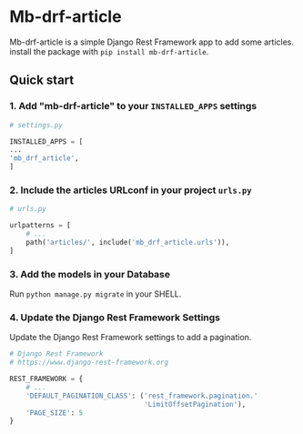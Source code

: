 # Mb-drf-article

Mb-drf-article is a simple Django Rest Framework app to add some articles.  
install the package with `pip install mb-drf-article`.

## Quick start

### 1. Add "mb-drf-article" to your `INSTALLED_APPS` settings

```python
# settings.py

INSTALLED_APPS = [
...
'mb_drf_article',
]
```

### 2. Include the articles URLconf in your project `urls.py`

```python
# urls.py

urlpatterns = [
    # ...
    path('articles/', include('mb_drf_article.urls')),
]
```

### 3. Add the models in your Database

Run `python manage.py migrate` in your SHELL.

### 4. Update the Django Rest Framework Settings

Update the Django Rest Framework settings to add a pagination.

```python
# Django Rest Framework
# https://www.django-rest-framework.org

REST_FRAMEWORK = {
    # ...
    'DEFAULT_PAGINATION_CLASS': ('rest_framework.pagination.'
                                 'LimitOffsetPagination'),
    'PAGE_SIZE': 5
}
```
